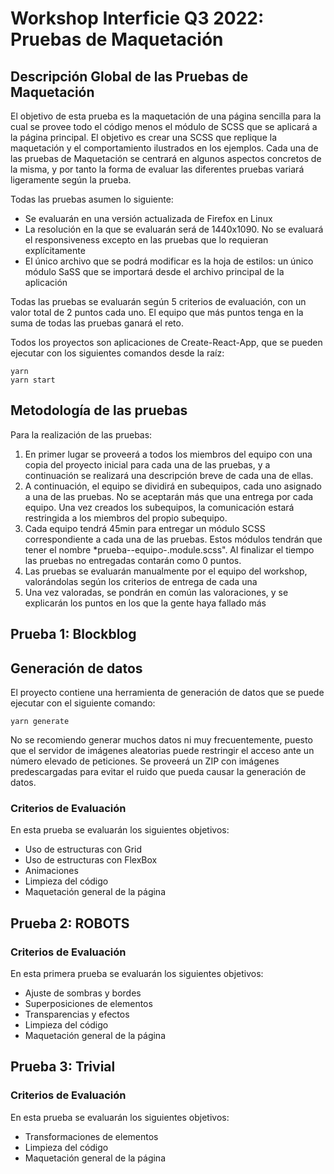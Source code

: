 # Workshop Interficie Q3 2022: Pruebas de Maquetación

## Descripción Global de las Pruebas de Maquetación

El objetivo de esta prueba es la maquetación de una página sencilla para la cual se provee todo el código menos el módulo de SCSS que se aplicará
a la página principal. El objetivo es crear una SCSS que replique la maquetación y el comportamiento ilustrados en los ejemplos. Cada una de las
pruebas de Maquetación se centrará en algunos aspectos concretos de la misma, y por tanto la forma de evaluar las diferentes pruebas variará ligeramente
según la prueba.

Todas las pruebas asumen lo siguiente:

- Se evaluarán en una versión actualizada de Firefox en Linux
- La resolución en la que se evaluarán será de 1440x1090. No se evaluará el responsiveness excepto en las pruebas que lo requieran explícitamente
- El único archivo que se podrá modificar es la hoja de estilos: un único módulo SaSS que se importará desde el archivo principal de la aplicación

Todas las pruebas se evaluarán según 5 criterios de evaluación, con un valor total de 2 puntos cada uno. El equipo que más puntos tenga en la suma
de todas las pruebas ganará el reto.

Todos los proyectos son aplicaciones de Create-React-App, que se pueden ejecutar con los siguientes comandos desde la raíz:

```
yarn
yarn start
```

## Metodología de las pruebas

Para la realización de las pruebas:

1. En primer lugar se proveerá a todos los miembros del equipo con una copia del proyecto inicial para cada una de las pruebas, y
   a continuación se realizará una descripción breve de cada una de ellas.
2. A continuación, el equipo se dividirá en subequipos, cada uno asignado a una de las pruebas. No se aceptarán más que una entrega
   por cada equipo. Una vez creados los subequipos, la comunicación estará restringida a los miembros del propio subequipo.
3. Cada equipo tendrá 45min para entregar un módulo SCSS correspondiente a cada una de las pruebas. Estos módulos tendrán que tener el
   nombre \*prueba-<numPrueba>-equipo-<numEquipo>.module.scss". Al finalizar el tiempo las pruebas no entregadas contarán como 0 puntos.
4. Las pruebas se evaluarán manualmente por el equipo del workshop, valorándolas según los criterios de entrega de cada una
5. Una vez valoradas, se pondrán en común las valoraciones, y se explicarán los puntos en los que la gente haya fallado más

## Prueba 1: Blockblog

## Generación de datos

El proyecto contiene una herramienta de generación de datos que se puede ejecutar con el siguiente comando:

```
yarn generate
```

No se recomiendo generar muchos datos ni muy frecuentemente, puesto que el servidor de imágenes aleatorias puede restringir el acceso
ante un número elevado de peticiones. Se proveerá un ZIP con imágenes predescargadas para evitar el ruido que pueda causar la generación
de datos.

### Criterios de Evaluación

En esta prueba se evaluarán los siguientes objetivos:

- Uso de estructuras con Grid
- Uso de estructuras con FlexBox
- Animaciones
- Limpieza del código
- Maquetación general de la página

## Prueba 2: ROBOTS

### Criterios de Evaluación

En esta primera prueba se evaluarán los siguientes objetivos:

- Ajuste de sombras y bordes
- Superposiciones de elementos
- Transparencias y efectos
- Limpieza del código
- Maquetación general de la página

## Prueba 3: Trivial

### Criterios de Evaluación

En esta prueba se evaluarán los siguientes objetivos:

- Transformaciones de elementos
- Limpieza del código
- Maquetación general de la página
